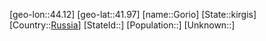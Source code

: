 ﻿---
location: [41.97,44.12]
type: City
tags:
- geo/City


SpocWebEntityId: 30505
isDeleted: false
confidential: public

---
[geo-lon::44.12]
[geo-lat::41.97]
[name::Gorio]
[State::kirgis]
[Country::[Russia](geo/Continent/Europe/Russia.md)]
[StateId::]
[Population::]
[Unknown::]

